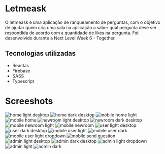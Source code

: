 # Letmeask
O letmeask é uma aplicação de ranqueamento de perguntas, com o objetivo de ajudar quem cria uma sala na aplicação a saber qual pergunta deve ser respondida de acordo com a quantidade de likes na pergunta. Foi desenvolvido durante a Next Level Week 6 - Together.

## Tecnologias utilizadas
<ul>
  <li>ReactJs</li>
  <li>Firebase</li>
  <li>SASS</li>
  <li>Typescript</li>
</ul>

# Screeshots
![home light desktop](https://user-images.githubusercontent.com/68669058/123525663-b38acd00-d6a8-11eb-8a79-f4c3b0d62b12.png)
![home dark desktop](https://user-images.githubusercontent.com/68669058/123525662-b2f23680-d6a8-11eb-89f0-7a74518ebb4c.png)
![mobile home light](https://user-images.githubusercontent.com/68669058/123525655-b1287300-d6a8-11eb-8ebc-3f764d4e8b39.png)
![mobile home](https://user-images.githubusercontent.com/68669058/123525657-b1c10980-d6a8-11eb-8fc7-1ce8a2e4056c.png)
![newroom light desktop](https://user-images.githubusercontent.com/68669058/123525660-b259a000-d6a8-11eb-9d4a-7937729958b9.png)
![newroom dark desktop](https://user-images.githubusercontent.com/68669058/123525661-b2f23680-d6a8-11eb-9691-34c311241c2e.png)
![mobile newroom light](https://user-images.githubusercontent.com/68669058/123525656-b1c10980-d6a8-11eb-9412-fba6bbb24c93.png)
![mobile newroom](https://user-images.githubusercontent.com/68669058/123525659-b259a000-d6a8-11eb-92a5-f2a8db28c21e.png)
![user light desktop](https://user-images.githubusercontent.com/68669058/123525664-b4236380-d6a8-11eb-9230-d87dd74ada78.png)
![user dark desktop](https://user-images.githubusercontent.com/68669058/123525665-b4236380-d6a8-11eb-9f64-dc03e0a0f6d2.png)
![mobile user light](https://user-images.githubusercontent.com/68669058/123525652-b08fdc80-d6a8-11eb-90ff-afcf2a533454.png)
![mobile user dark](https://user-images.githubusercontent.com/68669058/123525653-b08fdc80-d6a8-11eb-93ae-b5732fdc9079.png)
![mobile user light dropdown](https://user-images.githubusercontent.com/68669058/123525651-b08fdc80-d6a8-11eb-895f-609cbd36a618.png)
![mobile send question](https://user-images.githubusercontent.com/68669058/123525654-b1287300-d6a8-11eb-9fd5-630f4d1b706c.png)
![admin light desktop](https://user-images.githubusercontent.com/68669058/123525667-b4bbfa00-d6a8-11eb-971d-8a939e8a377c.png)
![admin dark desktop](https://user-images.githubusercontent.com/68669058/123525666-b4236380-d6a8-11eb-86db-c099025d1525.png)
![admin light dropdown](https://user-images.githubusercontent.com/68669058/123525648-aec61900-d6a8-11eb-8f34-8803b85271bf.png)
![admin light](https://user-images.githubusercontent.com/68669058/123525650-aff74600-d6a8-11eb-841a-e6a0b05a5746.png)
![admin dark](https://user-images.githubusercontent.com/68669058/123525649-aff74600-d6a8-11eb-9e50-c2ae3f49b317.png)





